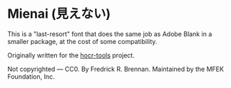 # Mienai (見えない)

This is a "last-resort" font that does the same job as Adobe Blank in a smaller package, at the cost of some compatibility.

Originally written for the [hocr-tools](https://github.com/ocropus/hocr-tools) project.

Not copyrighted — CC0. By Fredrick R. Brennan. Maintained by the MFEK Foundation, Inc.
